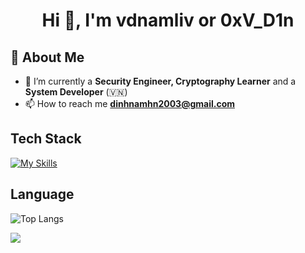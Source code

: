 <h1 align="center">Hi 👋, I'm vdnamliv or 0xV_D1n</h1>

## 🚀 About Me
- 🌱 I’m currently a **Security Engineer, Cryptography Learner** and a **System Developer** (🇻🇳)
- 📫 How to reach me **dinhnamhn2003@gmail.com**

## Tech Stack
[![My Skills](https://skillicons.dev/icons?i=py,c,cpp,html,css,js,php,laravel,docker,&theme=dark)](https://skillicons.dev)

## Language
![Top Langs](https://github-readme-stats.vercel.app/api/top-langs/?username=vdnamliv&langs_count=8)

<picture>
  <source
    srcset="https://github-readme-stats.vercel.app/api?username=vdnamliv&show_icons=true&theme=dark"
    media="(prefers-color-scheme: dark)"
  />
  <source
    srcset="https://github-readme-stats.vercel.app/api?username=vdnamliv&show_icons=true"
    media="(prefers-color-scheme: light), (prefers-color-scheme: no-preference)"
  />
  <img src="https://github-readme-stats.vercel.app/api?username=vdnamliv&show_icons=true" />
</picture>
